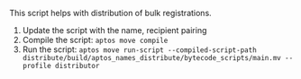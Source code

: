 This script helps with distribution of bulk registrations.

1. Update the script with the name, recipient pairing
2. Compile the script: `aptos move compile`
3. Run the script: `aptos move run-script --compiled-script-path distribute/build/aptos_names_distribute/bytecode_scripts/main.mv --profile distributor`
